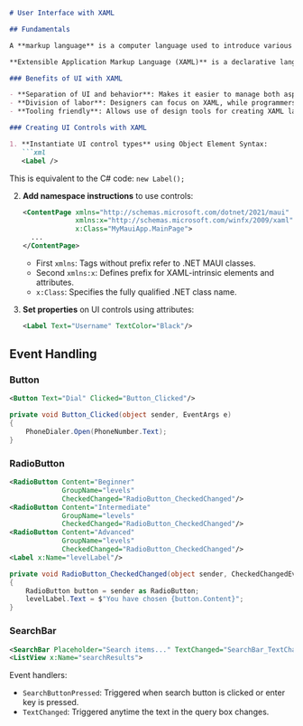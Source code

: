 ```markdown
# User Interface with XAML

## Fundamentals

A **markup language** is a computer language used to introduce various elements in a document. Elements are described using predefined tags with specific meanings in the context of their domain. For example, Hypertext Markup Language (HTML) is used to create webpages displayable in web browsers.

**Extensible Application Markup Language (XAML)** is a declarative language created by Microsoft, based on XML. XAML was designed to simplify the process of creating user interfaces (UI) in applications.

### Benefits of UI with XAML

- **Separation of UI and behavior**: Makes it easier to manage both aspects.
- **Division of labor**: Designers can focus on XAML, while programmers focus on code.
- **Tooling friendly**: Allows use of design tools for creating XAML layouts graphically.

### Creating UI Controls with XAML

1. **Instantiate UI control types** using Object Element Syntax:
   ```xml
   <Label />
   ```
   This is equivalent to the C# code: `new Label();`

2. **Add namespace instructions** to use controls:
   ```xml
   <ContentPage xmlns="http://schemas.microsoft.com/dotnet/2021/maui"
                xmlns:x="http://schemas.microsoft.com/winfx/2009/xaml"
                x:Class="MyMauiApp.MainPage">
     ...
   </ContentPage>
   ```

   - First `xmlns`: Tags without prefix refer to .NET MAUI classes.
   - Second `xmlns:x`: Defines prefix for XAML-intrinsic elements and attributes.
   - `x:Class`: Specifies the fully qualified .NET class name.

3. **Set properties** on UI controls using attributes:
   ```xml
   <Label Text="Username" TextColor="Black"/>
   ```

## Event Handling

### Button

```xml
<Button Text="Dial" Clicked="Button_Clicked"/>
```

```csharp
private void Button_Clicked(object sender, EventArgs e)
{
    PhoneDialer.Open(PhoneNumber.Text);
}
```

### RadioButton

```xml
<RadioButton Content="Beginner"
             GroupName="levels"
             CheckedChanged="RadioButton_CheckedChanged"/>
<RadioButton Content="Intermediate"
             GroupName="levels"
             CheckedChanged="RadioButton_CheckedChanged"/>
<RadioButton Content="Advanced"
             GroupName="levels"
             CheckedChanged="RadioButton_CheckedChanged"/>
<Label x:Name="levelLabel"/>
```

```csharp
private void RadioButton_CheckedChanged(object sender, CheckedChangedEventArgs e)
{
    RadioButton button = sender as RadioButton;
    levelLabel.Text = $"You have chosen {button.Content}";
}
```

### SearchBar

```xml
<SearchBar Placeholder="Search items..." TextChanged="SearchBar_TextChanged"/>
<ListView x:Name="searchResults">
```

Event handlers:
- `SearchButtonPressed`: Triggered when search button is clicked or enter key is pressed.
- `TextChanged`: Triggered anytime the text in the query box changes.
```
